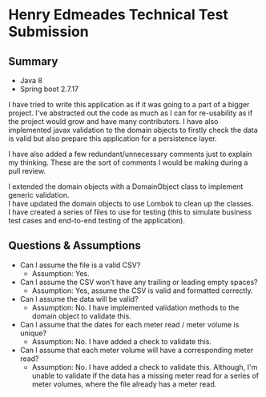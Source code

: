 # Henry Edmeades Technical Test Submission

## Summary
* Java 8
* Spring boot 2.7.17

I have tried to write this application as if it was going to a part of a bigger project. 
I've abstracted out the code as much as I can for re-usability as if the project would grow and have many contributors.
I have also implemented javax validation to the domain objects to firstly check the data is valid but also prepare this application
for a persistence layer.

I have also added a few redundant/unnecessary comments just to explain my thinking. These are the sort of comments I would be making during a pull review.

I extended the domain objects with a DomainObject class to implement generic validation. <br />
I have updated the domain objects to use Lombok to clean up the classes. <br />
I have created a series of files to use for testing (this to simulate business test cases and end-to-end testing of the application). <br />

## Questions & Assumptions
* Can I assume the file is a valid CSV?
  * Assumption: Yes.
* Can I assume the CSV won't have any trailing or leading empty spaces?
  * Assumption: Yes, assume the CSV is valid and formatted correctly.
* Can I assume the data will be valid?
  * Assumption: No. I have implemented validation methods to the domain object to validate this.
* Can I assume that the dates for each meter read / meter volume is unique?
  * Assumption: No. I have added a check to validate this.
* Can I assume that each meter volume will have a corresponding meter read?
  * Assumption: No. I have added a check to validate this. Although, I'm unable to validate if the data has a missing meter read for a series of meter volumes, where the file already has a meter read.

